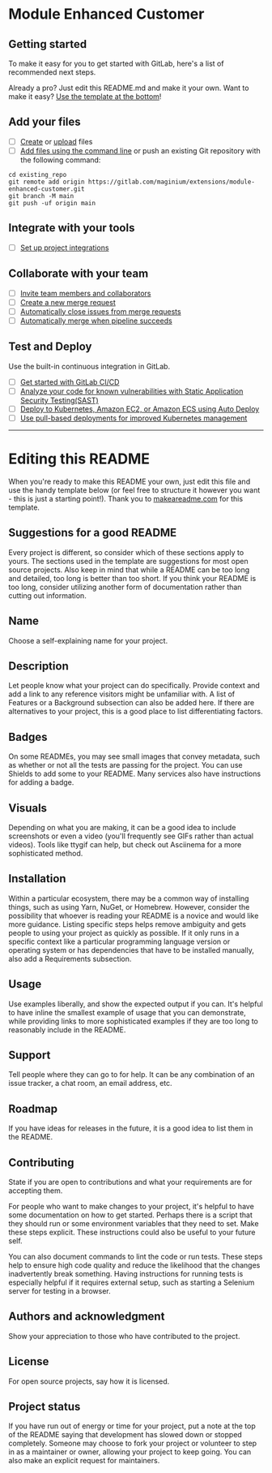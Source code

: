# Module Enhanced Customer

## Getting started

To make it easy for you to get started with GitLab, here's a list of recommended next steps.

Already a pro? Just edit this README.md and make it your own. Want to make it easy? [Use the template at the bottom](#editing-this-readme)!

## Add your files

- [ ] [Create](https://gitlab.com/-/experiment/new_project_readme_content:a1747b0802014b8e3df8f23c560f4846?https://docs.gitlab.com/ee/user/project/repository/web_editor.html#create-a-file)
      or
      [upload](https://gitlab.com/-/experiment/new_project_readme_content:a1747b0802014b8e3df8f23c560f4846?https://docs.gitlab.com/ee/user/project/repository/web_editor.html#upload-a-file)
      files
- [ ] [Add files using the command line](https://gitlab.com/-/experiment/new_project_readme_content:a1747b0802014b8e3df8f23c560f4846?https://docs.gitlab.com/ee/gitlab-basics/add-file.html#add-a-file-using-the-command-line)
      or push an existing Git repository with the following command:

```
cd existing_repo
git remote add origin https://gitlab.com/maginium/extensions/module-enhanced-customer.git
git branch -M main
git push -uf origin main
```

## Integrate with your tools

- [ ] [Set up project integrations](https://gitlab.com/-/experiment/new_project_readme_content:a1747b0802014b8e3df8f23c560f4846?https://docs.gitlab.com/ee/user/project/integrations/)

## Collaborate with your team

- [ ] [Invite team members and collaborators](https://gitlab.com/-/experiment/new_project_readme_content:a1747b0802014b8e3df8f23c560f4846?https://docs.gitlab.com/ee/user/project/members/)
- [ ] [Create a new merge request](https://gitlab.com/-/experiment/new_project_readme_content:a1747b0802014b8e3df8f23c560f4846?https://docs.gitlab.com/ee/user/project/merge_requests/creating_merge_requests.html)
- [ ] [Automatically close issues from merge requests](https://gitlab.com/-/experiment/new_project_readme_content:a1747b0802014b8e3df8f23c560f4846?https://docs.gitlab.com/ee/user/project/issues/managing_issues.html#closing-issues-automatically)
- [ ] [Automatically merge when pipeline succeeds](https://gitlab.com/-/experiment/new_project_readme_content:a1747b0802014b8e3df8f23c560f4846?https://docs.gitlab.com/ee/user/project/merge_requests/merge_when_pipeline_succeeds.html)

## Test and Deploy

Use the built-in continuous integration in GitLab.

- [ ] [Get started with GitLab CI/CD](https://gitlab.com/-/experiment/new_project_readme_content:a1747b0802014b8e3df8f23c560f4846?https://docs.gitlab.com/ee/ci/quick_start/index.html)
- [ ] [Analyze your code for known vulnerabilities with Static Application Security Testing(SAST)](https://gitlab.com/-/experiment/new_project_readme_content:a1747b0802014b8e3df8f23c560f4846?https://docs.gitlab.com/ee/user/application_security/sast/)
- [ ] [Deploy to Kubernetes, Amazon EC2, or Amazon ECS using Auto Deploy](https://gitlab.com/-/experiment/new_project_readme_content:a1747b0802014b8e3df8f23c560f4846?https://docs.gitlab.com/ee/topics/autodevops/requirements.html)
- [ ] [Use pull-based deployments for improved Kubernetes management](https://gitlab.com/-/experiment/new_project_readme_content:a1747b0802014b8e3df8f23c560f4846?https://docs.gitlab.com/ee/user/clusters/agent/)

---

# Editing this README

When you're ready to make this README your own, just edit this file and use the handy template below (or feel free to structure it however you want -
this is just a starting point!). Thank you to
[makeareadme.com](https://gitlab.com/-/experiment/new_project_readme_content:a1747b0802014b8e3df8f23c560f4846?https://www.makeareadme.com/) for this
template.

## Suggestions for a good README

Every project is different, so consider which of these sections apply to yours. The sections used in the template are suggestions for most open source
projects. Also keep in mind that while a README can be too long and detailed, too long is better than too short. If you think your README is too long,
consider utilizing another form of documentation rather than cutting out information.

## Name

Choose a self-explaining name for your project.

## Description

Let people know what your project can do specifically. Provide context and add a link to any reference visitors might be unfamiliar with. A list of
Features or a Background subsection can also be added here. If there are alternatives to your project, this is a good place to list differentiating
factors.

## Badges

On some READMEs, you may see small images that convey metadata, such as whether or not all the tests are passing for the project. You can use Shields
to add some to your README. Many services also have instructions for adding a badge.

## Visuals

Depending on what you are making, it can be a good idea to include screenshots or even a video (you'll frequently see GIFs rather than actual videos).
Tools like ttygif can help, but check out Asciinema for a more sophisticated method.

## Installation

Within a particular ecosystem, there may be a common way of installing things, such as using Yarn, NuGet, or Homebrew. However, consider the
possibility that whoever is reading your README is a novice and would like more guidance. Listing specific steps helps remove ambiguity and gets
people to using your project as quickly as possible. If it only runs in a specific context like a particular programming language version or operating
system or has dependencies that have to be installed manually, also add a Requirements subsection.

## Usage

Use examples liberally, and show the expected output if you can. It's helpful to have inline the smallest example of usage that you can demonstrate,
while providing links to more sophisticated examples if they are too long to reasonably include in the README.

## Support

Tell people where they can go to for help. It can be any combination of an issue tracker, a chat room, an email address, etc.

## Roadmap

If you have ideas for releases in the future, it is a good idea to list them in the README.

## Contributing

State if you are open to contributions and what your requirements are for accepting them.

For people who want to make changes to your project, it's helpful to have some documentation on how to get started. Perhaps there is a script that
they should run or some environment variables that they need to set. Make these steps explicit. These instructions could also be useful to your future
self.

You can also document commands to lint the code or run tests. These steps help to ensure high code quality and reduce the likelihood that the changes
inadvertently break something. Having instructions for running tests is especially helpful if it requires external setup, such as starting a Selenium
server for testing in a browser.

## Authors and acknowledgment

Show your appreciation to those who have contributed to the project.

## License

For open source projects, say how it is licensed.

## Project status

If you have run out of energy or time for your project, put a note at the top of the README saying that development has slowed down or stopped
completely. Someone may choose to fork your project or volunteer to step in as a maintainer or owner, allowing your project to keep going. You can
also make an explicit request for maintainers.
